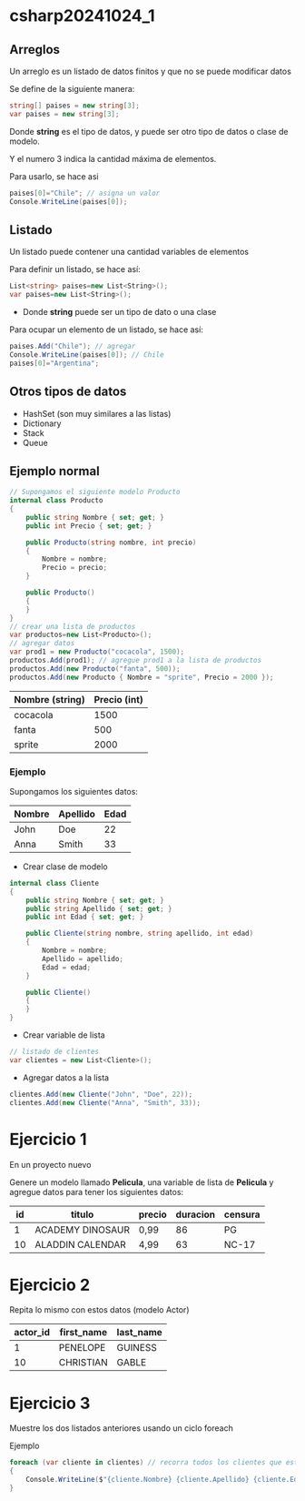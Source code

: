 # csharp20241024_1

## Arreglos

Un arreglo es un listado de datos finitos y que no se puede modificar datos

Se define de la siguiente manera:

```csharp
string[] paises = new string[3];
var paises = new string[3];
```

Donde **string** es el tipo de datos, y puede ser otro tipo de datos o clase de modelo.

Y el numero 3 indica la cantidad máxima de elementos.

Para usarlo, se hace asi

```c#
paises[0]="Chile"; // asigna un valor
Console.WriteLine(paises[0]); 
```

## Listado

Un listado puede contener una cantidad variables de elementos

Para definir un listado, se hace así:

```c#
List<string> paises=new List<String>();
var paises=new List<String>();
```

* Donde **string** puede ser un tipo de dato o una clase

Para ocupar un elemento de un listado, se hace así:

```c#
paises.Add("Chile"); // agregar
Console.WriteLine(paises[0]); // Chile
paises[0]="Argentina";
```

## Otros tipos de datos

* HashSet (son muy similares a las listas)
* Dictionary
* Stack
* Queue

## Ejemplo normal

```c#
// Supongamos el siguiente modelo Producto
internal class Producto
{
    public string Nombre { set; get; }
    public int Precio { set; get; }

    public Producto(string nombre, int precio)
    {
        Nombre = nombre;
        Precio = precio;
    }

    public Producto()
    {
    }
}
// crear una lista de productos
var productos=new List<Producto>();
// agregar datos
var prod1 = new Producto("cocacola", 1500);
productos.Add(prod1); // agregue prod1 a la lista de productos
productos.Add(new Producto("fanta", 500));
productos.Add(new Producto { Nombre = "sprite", Precio = 2000 });

```

| Nombre (string) | Precio (int) |
| --------------- | ------------ |
| cocacola        | 1500         |
| fanta           | 500          |
| sprite          | 2000         |

### Ejemplo

Supongamos los siguientes datos:

| Nombre | Apellido | Edad |
| ------ | -------- | ---- |
| John   | Doe      | 22   |
| Anna   | Smith    | 33   |

* Crear clase de modelo

```c#
internal class Cliente
{
    public string Nombre { set; get; }
    public string Apellido { set; get; }
    public int Edad { set; get; }

    public Cliente(string nombre, string apellido, int edad)
    {
        Nombre = nombre;
        Apellido = apellido;
        Edad = edad;
    }

    public Cliente()
    {
    }
}
```

* Crear variable de lista

```c#
// listado de clientes
var clientes = new List<Cliente>();
```

* Agregar datos a la lista

```c#
clientes.Add(new Cliente("John", "Doe", 22));
clientes.Add(new Cliente("Anna", "Smith", 33));
```

# Ejercicio 1

En un proyecto nuevo

Genere un modelo llamado **Pelicula**, una variable de lista de **Pelicula** y agregue datos para tener los siguientes datos:

| id   | titulo           | precio | duracion | censura |
| ---- | ---------------- | ------ | -------- | ------- |
| 1    | ACADEMY DINOSAUR | 0,99   | 86       | PG      |
| 10   | ALADDIN CALENDAR | 4,99   | 63       | NC-17   |

# Ejercicio 2

Repita lo mismo con estos datos (modelo Actor)

| actor_id | first_name | last_name |
| -------- | ---------- | --------- |
| 1        | PENELOPE   | GUINESS   |
| 10       | CHRISTIAN  | GABLE     |

# Ejercicio 3

Muestre los dos listados anteriores usando un ciclo foreach

Ejemplo

```c#
foreach (var cliente in clientes) // recorra todos los clientes que esta EN el listado clientes
{
    Console.WriteLine($"{cliente.Nombre} {cliente.Apellido} {cliente.Edad} ");
}
```

